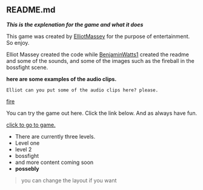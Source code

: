 README.md
-
***This is the explenation for the game and what it does***

This game was created by [ElliotMassey](https://replit.com/@ElliotMassey) for the purpose of entertainment. So enjoy.

Elliot Massey created the code while [BenjaminWatts1](https://replit.com/@BenjaminWatts1) created the readme and some of the sounds,
and some of the images such as the fireball in the bossfight scene.


**here are some examples of the audio clips.**
```
Elliot can you put some of the audio clips here? please.
```

<a href=assets/fire.mp3>fire</a>


You can try the game out here. 
Click the link below.
And as always have fun.

[click to go to game.](https://knightman.elliotmassey.repl.co/)

- There are currently three levels.
- Level one
- level 2
- bossfight
- and more content coming soon
- **possebly**
> you can change the layout if you want


